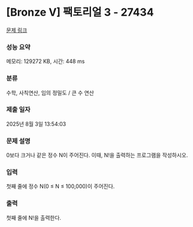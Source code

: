 # [Bronze V] 팩토리얼 3 - 27434 

[문제 링크](https://www.acmicpc.net/problem/27434) 

### 성능 요약

메모리: 129272 KB, 시간: 448 ms

### 분류

수학, 사칙연산, 임의 정밀도 / 큰 수 연산

### 제출 일자

2025년 8월 3일 13:54:03

### 문제 설명

<p>0보다 크거나 같은 정수 N이 주어진다. 이때, N!을 출력하는 프로그램을 작성하시오.</p>

### 입력 

 <p>첫째 줄에 정수 N(0 ≤ N ≤ 100,000)이 주어진다.</p>

### 출력 

 <p>첫째 줄에 N!을 출력한다.</p>


